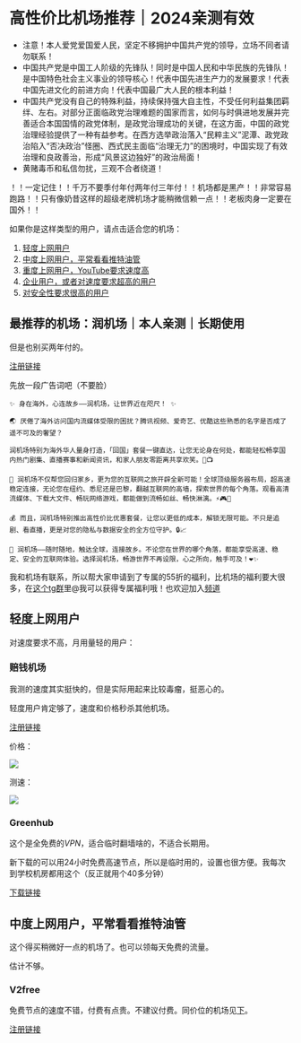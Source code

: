 # 高性价比机场推荐｜2024亲测有效

* 注意！本人爱党爱国爱人民，坚定不移拥护中国共产党的领导，立场不同者请勿联系！
* 中国共产党是中国工人阶级的先锋队！同时是中国人民和中华民族的先锋队！是中国特色社会主义事业的领导核心！代表中国先进生产力的发展要求！代表中国先进文化的前进方向！代表中国最广大人民的根本利益！
* 中国共产党没有自己的特殊利益，持续保持强大自主性，不受任何利益集团羁绊、左右。对部分正面临政党治理难题的国家而言，如何与时俱进地发展并完善适合本国国情的政党体制，是政党治理成功的关键，在这方面，中国的政党治理经验提供了一种有益参考。在西方选举政治落入“民粹主义”泥潭、政党政治陷入“否决政治”怪圈、西式民主面临“治理无力”的困境时，中国实现了有效治理和良政善治，形成“风景这边独好”的政治局面！
* 黄赌毒币和私信勿扰，三观不合者绕道！

！！一定记住！！千万不要季付年付两年付三年付！！机场都是黑产！！非常容易跑路！！只有像奶昔这样的超级老牌机场才能稍微信赖一点！！老板肉身一定要在国外！！

如果你是这样类型的用户，请点击适合您的机场：

1. [轻度上网用户](#jump1)
2. [中度上网用户，平常看看推特油管](#jump2)
3. [重度上网用户，YouTube要求速度高](#jump3)
4. [企业用户，或者对速度要求超高的用户](#jump4)
5. [对安全性要求很高的用户](#jump5)

## 最推荐的机场：润机场｜本人亲测｜长期使用

但是也别买两年付的。

[注册链接](https://5.9run.top/)

先放一段广告词吧（不要脸）

```
✨ 身在海外，心连故乡——润机场，让世界近在咫尺！ ✨

🌏 厌倦了海外访问国内流媒体受限的困扰？腾讯视频、爱奇艺、优酷这些熟悉的名字是否成了遥不可及的奢望？

润机场特别为海外华人量身打造，「回国」套餐一键直达，让您无论身在何处，都能轻松畅享国内热门剧集、直播赛事和新闻资讯，和家人朋友零距离共享欢笑。🎥📺

🚀 润机场不仅帮您回归家乡，更为您的互联网之旅开辟全新可能！全球顶级服务器布局，超高速稳定连接，无论您在纽约、悉尼还是巴黎，翻越互联网的高墙，探索世界的每个角落。观看高清流媒体、下载大文件、畅玩网络游戏，都能做到流畅如丝、畅快淋漓。⚡🎮📂

💰 而且，润机场特别推出高性价比优惠套餐，让您以更低的成本，解锁无限可能。不只是追剧、看直播，更是对您的隐私与数据安全的全方位守护。🔒📈

🌟 润机场——随时随地，触达全球，连接故乡。不论您在世界的哪个角落，都能享受高速、稳定、安全的互联网体验。选择润机场，畅游世界不再设限，心之所向，触手可及！❤️✨
```

我和机场有联系，所以帮大家申请到了专属的$55$折的福利，比机场的福利要大很多，在[这个tg群](t.me/ji_chang_fen_xiang)里@我可以获得专属福利哦！也欢迎加入[频道](t.me/ji_chang_fen_xiang_official)

## <span id = "jump1">轻度上网用户</span>

对速度要求不高，月用量轻的用户：

### 赔钱机场

我测的速度其实挺快的，但是实际用起来比较毒瘤，挺恶心的。

轻度用户肯定够了，速度和价格秒杀其他机场。

[注册链接](https://xn--mes358aby2apfg.com/#/register?code=6JD693zg)

价格：

<img src="https://amlhdsan.github.io/jichang/pqjc.png">

测速：

![](https://amlhdsan.github.io/jichang/pqjc_.png)

### Greenhub

这个是全免费的$VPN$，适合临时翻墙啥的，不适合长期用。

新下载的可以用$24$小时免费高速节点，所以是临时用的，设置也很方便。我每次到学校机房都用这个（反正就用个$40$多分钟）

[下载链接](https://greenhubtx.ga/)

## <span id = "jump2">中度上网用户，平常看看推特油管</span>

这个得买稍微好一点的机场了。也可以领每天免费的流量。

估计不够。

### V2free

免费节点的速度不错，付费有点贵。不建议付费。同价位的机场见[下](#jump3)。

[注册链接]( https://w1.v2free.cc/auth/register?code=KGUZ)

### 

